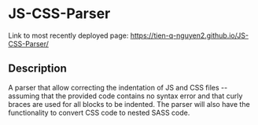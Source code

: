 # JS-CSS-Parser

Link to most recently deployed page: https://tien-q-nguyen2.github.io/JS-CSS-Parser/

Description
--
A parser that allow correcting the indentation of JS and CSS files -- assuming that the provided code contains no syntax error and that curly braces are used for all blocks to be indented. The parser will also have the functionality to convert CSS code to nested SASS code.
